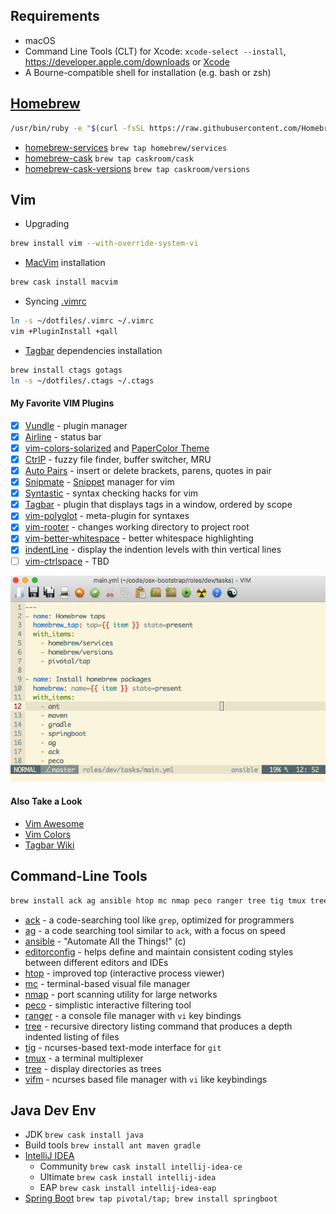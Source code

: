## Requirements
* macOS
* Command Line Tools (CLT) for Xcode: `xcode-select --install`, https://developer.apple.com/downloads or [Xcode](https://itunes.apple.com/us/app/xcode/id497799835)
* A Bourne-compatible shell for installation (e.g. bash or zsh)

## [Homebrew](http://brew.sh)
```bash
/usr/bin/ruby -e "$(curl -fsSL https://raw.githubusercontent.com/Homebrew/install/master/install)"
```
* [homebrew-services](https://github.com/Homebrew/homebrew-services#homebrew-services) `brew tap homebrew/services`
* [homebrew-cask](https://github.com/caskroom/homebrew-cask#homebrew-cask) `brew tap caskroom/cask`
* [homebrew-cask-versions](https://github.com/caskroom/homebrew-versions#homebrew-cask-versions) `brew tap caskroom/versions`

## Vim
* Upgrading
```bash
brew install vim --with-override-system-vi
```
* [MacVim](http://macvim-dev.github.io/macvim) installation
```bash
brew cask install macvim
```
* Syncing [.vimrc](https://github.com/drafael/dotfiles/blob/master/.vimrc)
```bash
ln -s ~/dotfiles/.vimrc ~/.vimrc
vim +PluginInstall +qall
```
* [Tagbar](https://github.com/majutsushi/tagbar#tagbar-a-class-outline-viewer-for-vim) dependencies installation
```bash
brew install ctags gotags
ln -s ~/dotfiles/.ctags ~/.ctags
```
#### My Favorite VIM Plugins
  - [x] [Vundle](https://github.com/VundleVim/Vundle.vim#about) - plugin manager
  - [x] [Airline](https://github.com/vim-airline/vim-airline#vim-airline-) - status bar
  - [x] [vim-colors-solarized](https://github.com/altercation/vim-colors-solarized#screenshots) and [PaperColor Theme](https://github.com/nlknguyen/papercolor-theme#screenshots)
  - [x] [CtrlP](https://github.com/ctrlpvim/ctrlp.vim#ctrlpvim) - fuzzy file finder, buffer switcher, MRU
  - [x] [Auto Pairs](https://github.com/jiangmiao/auto-pairs#auto-pairs) - insert or delete brackets, parens, quotes in pair
  - [x] [Snipmate](https://github.com/garbas/vim-snipmate#snipmate) - [Snippet](https://github.com/honza/vim-snippets#snipmate--ultisnip-snippets) manager for vim
  - [x] [Syntastic](https://github.com/vim-syntastic/syntastic) - syntax checking hacks for vim
  - [x] [Tagbar](https://github.com/majutsushi/tagbar#tagbar-a-class-outline-viewer-for-vim) - plugin that displays tags in a window, ordered by scope
  - [x] [vim-polyglot](https://github.com/sheerun/vim-polyglot#vim-polyglot--) - meta-plugin for syntaxes
  - [x] [vim-rooter](https://github.com/airblade/vim-rooter#rooter) - changes working directory to project root
  - [x] [vim-better-whitespace](https://github.com/ntpeters/vim-better-whitespace#vim-better-whitespace-plugin) - better whitespace highlighting
  - [x] [indentLine](https://github.com/Yggdroot/indentLine#indentline) - display the indention levels with thin vertical lines
  - [ ] [vim-ctrlspace](https://github.com/vim-ctrlspace/vim-ctrlspace) - TBD

![macvim](https://github.com/drafael/dotfiles/raw/master/share/macvim.png)

#### Also Take a Look
- [Vim Awesome](http://vimawesome.com/)
- [Vim Colors](http://vimcolors.com/)
- [Tagbar Wiki](https://github.com/majutsushi/tagbar/wiki)

## Command-Line Tools
```bash
brew install ack ag ansible htop mc nmap peco ranger tree tig tmux tree vifm
```
* [ack](http://beyondgrep.com) - a code-searching tool like `grep`, optimized for programmers
* [ag](https://github.com/ggreer/the_silver_searcher) - a code searching tool similar to `ack`, with a focus on speed
* [ansible](https://www.ansible.com/) - "Automate All the Things!" (c)
* [editorconfig](EditorConfig) - helps define and maintain consistent coding styles between different editors and IDEs
* [htop](https://hisham.hm/htop/) - improved top (interactive process viewer)
* [mc](https://midnight-commander.org/) - terminal-based visual file manager
* [nmap](https://nmap.org/) - port scanning utility for large networks
* [peco](https://github.com/peco/peco) - simplistic interactive filtering tool
* [ranger](http://ranger.nongnu.org/) - a console file manager with `vi` key bindings
* [tree](http://mama.indstate.edu/users/ice/tree/) - recursive directory listing command that produces a depth indented listing of files
* [tig](http://jonas.nitro.dk/tig/) - ncurses-based text-mode interface for `git`
* [tmux](http://tmux.github.io) - a terminal multiplexer
* [tree](http://mama.indstate.edu/users/ice/tree/) - display directories as trees
* [vifm](https://github.com/vifm/vifm) - ncurses based file manager with `vi` like keybindings

## Java Dev Env
* JDK `brew cask install java`
* Build tools `brew install ant maven gradle`
* [IntelliJ IDEA](https://www.jetbrains.com/idea/)
  - Community `brew cask install intellij-idea-ce`
  - Ultimate `brew cask install intellij-idea`
  - EAP `brew cask install intellij-idea-eap`
* [Spring Boot](http://docs.spring.io/spring-boot/docs/current/reference/htmlsingle/) `brew tap pivotal/tap; brew install springboot`

